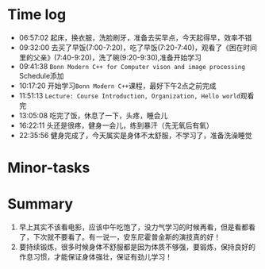 # Time log

- 06:57:02 起床，换衣服，洗脸刷牙，准备去买早点，今天起得早，效率不错
- 09:32:00 去买了早饭(7:00-7:20)，吃了早饭(7:20-7:40)，观看了《困在时间里的父亲》(7:40-9:20)，洗了碗(9:20-9:30),准备开始学习
- 09:41:38 `Bonn Modern C++ for Computer vison and image processing` Schedule添加
- 10:17:20 开始学习`Bonn Modern C++`课程，最好下午2点之前完成
- 11:51:13 `Lecture: Course Introduction, Organization, Hello world`观看完
- 13:05:08 吃完了饭，休息了一下，头疼，睡会儿
- 16:22:11 头还是很疼，健身一会儿，练到暴汗（先无氧后有氧）
- 22:35:56 健身完成了，今天属实是身体不太舒服，不学习了，准备洗澡睡觉

# Minor-tasks

# Summary

1. 早上其实不该看电影，应该中午吃饱了，没力气学习的时候再看，但是看都看了，下次就不要看了。有一说一，安东尼霍普金斯的演技真的好！
2. 要持续锻炼，很多时候身体不舒服都是因为体质不够强，要锻炼，保持良好的作息习惯，才能保证身体强壮，保证有劲儿学习！
